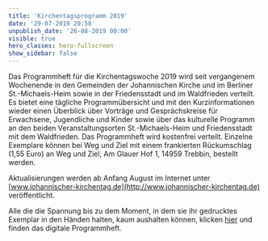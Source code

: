 ```yaml
---
title: 'Kirchentagsprogramm 2019'
date: '29-07-2019 20:58'
unpublish_date: '26-08-2019 00:00'
visible: true
hero_classes: hero-fullscreen
show_sidebar: false
---
```


Das Programmheft für die Kirchentagswoche 2019 wird seit vergangenem Wochenende in den Gemeinden der Johannischen Kirche und im Berliner St.-Michaels-Heim sowie in der Friedensstadt und im Waldfrieden verteilt.  
Es bietet eine tägliche Programmübersicht und mit den Kurzinformationen wieder einen Überblick über Vorträge und Gesprächskreise für Erwachsene, Jugendliche und Kinder sowie über das kulturelle Programm an den beiden Veranstaltungsorten St.-Michaels-Heim und Friedensstadt mit dem Waldfrieden.
Das Programmheft wird kostenfrei verteilt. Einzelne Exemplare können bei Weg und Ziel mit einem frankierten Rückumschlag (1,55 Euro) an 
Weg und Ziel, Am Glauer Hof 1, 14959 Trebbin, bestellt werden.

Aktualisierungen werden ab Anfang August im Internet unter [www.johannischer-kirchentag.de](http://www.johannischer-kirchentag.de) veröffentlicht.

Alle die die Spannung bis zu dem Moment, in dem sie ihr gedrucktes Exemplar in den Händen halten, kaum aushalten können, klicken [hier](https://cloud.johannische-kirche.org/index.php/s/6yXZTGDtgopDoQF) und finden das digitale Programmheft.